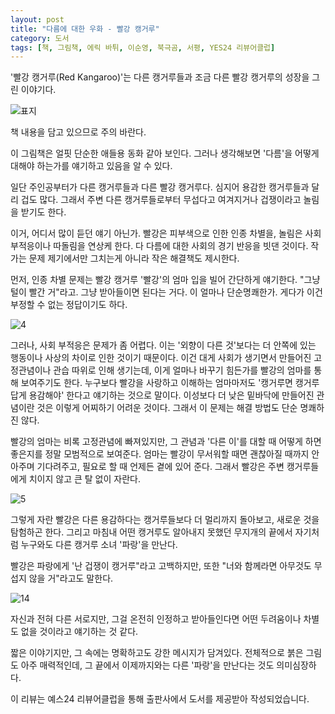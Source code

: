 ```yaml
---
layout: post
title: "다름에 대한 우화 - 빨강 캥거루"
category: 도서
tags: [책, 그림책, 에릭 바튀, 이순영, 북극곰, 서평, YES24 리뷰어클럽]
---
```


'빨강 캥거루(Red Kangaroo)'는 다른 캥거루들과 조금 다른 빨강 캥거루의 성장을 그린 이야기다.

![표지](https://lh3.googleusercontent.com/-ux6ORWq5h3Y/Wcu4HMePErI/AAAAAAAAX74/TonkDZBuM_M7MwksB9igqTTpgUdvF1gUwCE0YBhgL/s480/red-kangaroo-book.jpg)

<div class="im im-warning">
책 내용을 담고 있으므로 주의 바란다.
</div>

이 그림책은 얼핏 단순한 애들용 동화 같아 보인다.
그러나 생각해보면 '다름'을 어떻게 대해야 하는가를 얘기하고 있음을 알 수 있다.

일단 주인공부터가 다른 캥거루들과 다른 빨강 캥거루다.
심지어 용감한 캥거루들과 달리 겁도 많다.
그래서 주변 다른 캥거루들로부터 무섭다고 여겨지거나 겁쟁이라고 놀림을 받기도 한다.

이거, 어디서 많이 듣던 얘기 아닌가.
빨강은 피부색으로 인한 인종 차별을,
놀림은 사회 부적응이나 따돌림을 연상케 한다.
다 다름에 대한 사회의 경기 반응을 빗댄 것이다.
작가는 문제 제기에서만 그치는게 아니라 작은 해결책도 제시한다.

먼저, 인종 차별 문제는 빨강 캥거루 '빨강'의 엄마 입을 빌어 간단하게 얘기한다.
"그냥 털이 빨간 거"라고.
그냥 받아들이면 된다는 거다.
이 얼마나 단순명쾌한가.
게다가 이건 부정할 수 없는 정답이기도 하다.

![4](https://lh3.googleusercontent.com/-QUV0usjKMy8/Wcu7UPXXgvI/AAAAAAAAX8Q/CD1R7LuQ98YHE5i7ASY0UW0msEoKIWocgCE0YBhgL/s640/red-kangaroo-book-4.jpg)

그러나, 사회 부적응은 문제가 좀 어렵다.
이는 '외향이 다른 것'보다는 더 안쪽에 있는 행동이나 사상의 차이로 인한 것이기 때문이다.
이건 대게 사회가 생기면서 만들어진 고정관념이나 관습 따위로 인해 생기는데,
이게 얼마나 바꾸기 힘든가를 빨강의 엄마를 통해 보여주기도 한다.
누구보다 빨강을 사랑하고 이해하는 엄마마저도 '캥거루면 캥거루답게 용감해야' 한다고 얘기하는 것으로 말이다.
이성보다 더 낮은 밑바닥에 만들어진 관념이란 것은 이렇게 어찌하기 어려운 것이다.
그래서 이 문제는 해결 방법도 단순 명쾌하진 않다.

빨강의 엄마는 비록 고정관념에 빠져있지만,
그 관념과 '다른 이'를 대할 때 어떻게 하면 좋은지를 정말 모범적으로 보여준다.
엄마는 빨강이 무서워할 때면 괜찮아질 때까지 안아주며 기다려주고,
필요로 할 때 언제든 곁에 있어 준다.
그래서 빨강은 주변 캥거루들에게 치이지 않고 큰 탈 없이 자란다.

![5](https://lh3.googleusercontent.com/-JiKQQmJtZz0/Wcu7jZZ0OlI/AAAAAAAAX8g/zRT_HVRzFFE0NE7wbSuMs7-TNHC0UnYiACE0YBhgL/s640/red-kangaroo-book-5.jpg)

그렇게 자란 빨강은 다른 용감하다는 캥거루들보다 더 멀리까지 돌아보고,
새로운 것을 탐험하곤 한다.
그리고 마침내 어떤 캥거루도 알아내지 못했던 무지개의 끝에서
자기처럼 누구와도 다른 캥거루 소녀 '파랑'을 만난다.

빨강은 파랑에게 '난 겁쟁이 캥거루"라고 고백하지만,
또한 "너와 함께라면 아무것도 무섭지 않을 거"라고도 말한다.

![14](https://lh3.googleusercontent.com/-S93U68Jubsc/Wcu7vWSBL-I/AAAAAAAAX8w/daIm0Ixip4AYD6C_2_Uvbm8UNf8TWBXogCE0YBhgL/s640/red-kangaroo-book-14.jpg)

자신과 전혀 다른 서로지만, 그걸 온전히 인정하고 받아들인다면
어떤 두려움이나 차별도 없을 것이라고 얘기하는 것 같다.

짧은 이야기지만, 그 속에는 명확하고도 강한 메시지가 담겨있다.
전체적으로 붉은 그림도 아주 매력적인데,
그 끝에서 이제까지와는 다른 '파랑'을 만난다는 것도 의미심장하다.



<div class="im im-info">
이 리뷰는 예스24 리뷰어클럽을 통해 출판사에서 도서를 제공받아 작성되었습니다.
</div>
